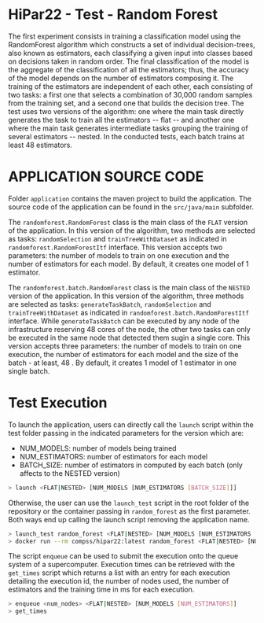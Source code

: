 # HiPar22 - Test - Random Forest

The first experiment consists in training a classification model using the RandomForest algorithm which constructs a set of individual decision-trees, also known as estimators, each classifying a given input into classes based on decisions taken in random order. The final classification of the model is the aggregate of the classification of all the estimators; thus, the accuracy of the model depends on the number of estimators composing it. The training of the estimators are independent of each other, each consisting of two tasks: a first one that selects a combination of 30,000 random samples from the training set, and a second one that builds the decision tree. The test uses two versions of the algorithm: one where the main task directly generates the task to train all the estimators -- flat -- and another one where the main task generates intermediate tasks grouping the training of several estimators -- nested. In the conducted tests, each batch trains at least 48 estimators.

# APPLICATION SOURCE CODE
Folder `application` contains the maven project to build the application. The source code of the application can be found in the `src/java/main` subfolder. 

The `randomforest.RandomForest` class is the main class of the `FLAT` version of the application. In this version of the algorithm, two methods are selected as tasks: `randomSelection` and `trainTreeWithDataset` as indicated in `randomforest.RandomForestItf` interface. This version accepts two parameters: the number of models to train on one execution and the number of estimators for each model. By default, it creates one model of 1 estimator.

The `randomforest.batch.RandomForest` class is the main class of the `NESTED` version of the application. In this version of the algorithm, three methods are selected as tasks: `generateTaskBatch`, `randomSelection` and `trainTreeWithDataset` as indicated in `randomforest.batch.RandomForestItf` interface. While `generateTaskBatch` can be executed by any node of the infrastructure reserving 48 cores of the node, the other two tasks can only be executed in the same node that detected them sugin a single core. This version accepts three parameters: the number of models to train on one execution, the number of estimators for each model and the size of the batch - at least, 48 . By default, it creates 1 model of 1 estimator in one single batch.

# Test Execution
To launch the application, users can directly call the `launch` script within the test folder passing in the indicated parameters for the version which are:
- NUM_MODELS: number of models being trained
- NUM_ESTIMATORS: number of estimators for each model
- BATCH_SIZE: number of estimators in computed by each batch (only affects to the NESTED version) 

```bash
> launch <FLAT|NESTED> [NUM_MODELS [NUM_ESTIMATORS [BATCH_SIZE]]]
```

Otherwise, the user can use the `launch_test` script in the root folder of the repository or the container passing in `random_forest` as the first parameter. Both ways end up calling the launch script removing the application name.
```bash
> launch_test random_forest <FLAT|NESTED> [NUM_MODELS [NUM_ESTIMATORS [BATCH_SIZE]]]
> docker run --rm compss/hipar22:latest random_forest <FLAT|NESTED> [NUM_MODELS [NUM_ESTIMATORS [BATCH_SIZE]]]
```

The script `enqueue` can be used to submit the execution onto the queue system of a supercomputer. Execution times can be retrieved with the `get_times` script which returns a list with an entry for each execution detailing the execution id, the number of nodes used, the number of estimators and the training time in ms for each execution.
```bash
> enqueue <num_nodes> <FLAT|NESTED> [NUM_MODELS [NUM_ESTIMATORS]]
> get_times
```